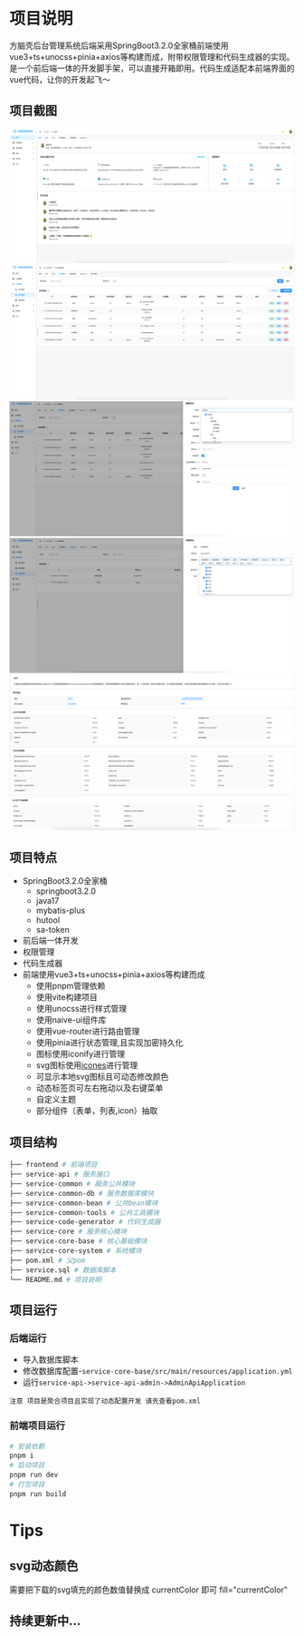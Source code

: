 # 项目说明

方脑壳后台管理系统后端采用SpringBoot3.2.0全家桶前端使用vue3+ts+unocss+pinia+axios等构建而成，附带权限管理和代码生成器的实现。是一个前后端一体的开发脚手架，可以直接开箱即用。代码生成适配本前端界面的vue代码，让你的开发起飞～

## 项目截图

![img_3.png](doc%2Fimage%2Fimg_3.png)
![img.png](doc%2Fimage%2Fimg.png)
![img_1.png](doc%2Fimage%2Fimg_1.png)
![img_2.png](doc%2Fimage%2Fimg_2.png)
![img_4.png](doc%2Fimage%2Fimg_4.png)
![img_5.png](doc%2Fimage%2Fimg_5.png)

## 项目特点

- SpringBoot3.2.0全家桶
    - springboot3.2.0
    - java17
    - mybatis-plus
    - hutool
    - sa-token
- 前后端一体开发
- 权限管理
- 代码生成器
- 前端使用vue3+ts+unocss+pinia+axios等构建而成
    - 使用pnpm管理依赖
    - 使用vite构建项目
    - 使用unocss进行样式管理
    - 使用naive-ui组件库
    - 使用vue-router进行路由管理
    - 使用pinia进行状态管理,且实现加密持久化
    - 图标使用iconify进行管理
    - svg图标使用[icones](https://icones.js.org/collection/all)进行管理
    - 可显示本地svg图标且可动态修改颜色
    - 动态标签页可左右拖动以及右键菜单
    - 自定义主题
    - 部分组件（表单，列表,icon）抽取

## 项目结构

```bash
├── frontend # 前端项目
├── service-api # 服务接口
├── service-common # 服务公共模块
├── service-common-db # 服务数据库模块
├── service-common-bean # 公共bean模块
├── service-common-tools # 公共工具模块
├── service-code-generator # 代码生成器
├── service-core # 服务核心模块
├── service-core-base # 核心基础模块
├── service-core-system # 系统模块
├── pom.xml # 父pom
├── service.sql # 数据库脚本
└── README.md # 项目说明
```

## 项目运行

### 后端运行

- 导入数据库脚本
- 修改数据库配置-`service-core-base/src/main/resources/application.yml`
- 运行`service-api->service-api-admin->AdminApiApplication`

```
注意 项目是聚合项目且实现了动态配置开发 请先查看pom.xml
```

### 前端项目运行

```bash
# 安装依赖
pnpm i
# 启动项目
pnpm run dev
# 打包项目
pnpm run build
```

# Tips

## svg动态颜色

需要把下载的svg填充的颜色数值替换成 currentColor 即可 fill="currentColor"

## 持续更新中...
